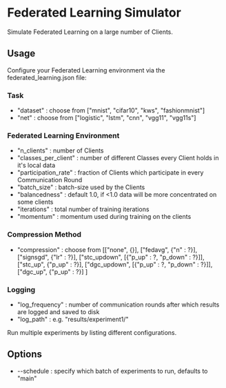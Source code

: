 # Federated Learning Simulator

Simulate Federated Learning on a large number of Clients.

## Usage
Configure your Federated Learning environment via the federated_learning.json file:

### Task
- "dataset" : choose from ["mnist", "cifar10", "kws", "fashionmnist"]
- "net" : choose from ["logistic", "lstm", "cnn", "vgg11", "vgg11s"]
### Federated Learning Environment
- "n_clients" : number of Clients
- "classes\_per\_client" : number of different Classes every Client holds in it's local data
- "participation_rate" : fraction of Clients which participate in every Communication Round
- "batch_size" : batch-size used by the Clients
- "balancedness" : default 1.0, if <1.0 data will be more concentrated on some clients
- "iterations" : total number of training iterations
- "momentum" : momentum used during training on the clients
### Compression Method
- "compression" : choose from [["none", {}], ["fedavg", {"n" : ?}], ["signsgd", {"lr" : ?}], ["stc_updown", [{"p_up" : ?, "p_down" : ?}]], ["stc_up", {"p_up" : ?}], ["dgc_updown", [{"p_up" : ?, "p_down" : ?}]], ["dgc_up", {"p_up" : ?}] ]
### Logging 
- "log_frequency" : number of communication rounds after which results are logged and saved to disk
- "log_path" : e.g. "results/experiment1/"

Run multiple experiments by listing different configurations.
## Options
- --schedule : specify which batch of experiments to run, defaults to "main"
